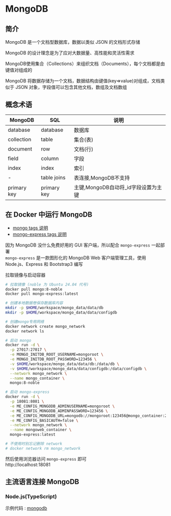# MongoDB

## 简介
MongoDB 是一个文档型数据库，数据以类似 JSON 的文档形式存储

MongoDB 的设计理念是为了应对大数据量、高性能和灵活性需求

MongoDB使用集合（Collections）来组织文档（Documents），每个文档都是由键值对组成的

MongoDB 将数据存储为一个文档，数据结构由键值(key=>value)对组成，文档类似于 JSON 对象，字段值可以包含其他文档，数组及文档数组

## 概念术语

| MongoDB     | SQL         | 说明                                |
|-------------|-------------|-------------------------------------|
| database    | database    | 数据库                              |
| collection  | table       | 集合(表)                            |
| document    | row         | 文档(行)                            |
| field       | column      | 字段                                |
| index       | index       | 索引                                |
| -           | table joins | 表连接,MongoDB不支持                |
| primary key | primary key | 主键,MongoDB自动将_id字段设置为主键 |

## 在 Docker 中运行 MongoDB

- [mongo tags 说明](https://github.com/docker-library/docs/tree/master/mongo)
- [mongo-express tags 说明](https://github.com/docker-library/docs/tree/master/mongo-express)

因为 MongoDB 没什么免费好用的 GUI 客户端，所以配合 ``mongo-express`` 一起部署  
``mongo-express`` 是一款图形化的 MongoDB Web 客户端管理工具，使用 Node.js、Express 和 Bootstrap3 编写

拉取镜像与启动容器
```bash
# 拉取镜像 (noble 为 Ubuntu 24.04 代号)
docker pull mongo:8-noble
docker pull mongo-express:latest

# 创建本地数据卷保存数据库内容
mkdir -p $HOME/workspace/mongo_data/data/db
mkdir -p $HOME/workspace/mongo_data/data/configdb

# 创建mongo专用网络
docker network create mongo_network
docker network ls

# 启动 mongo
docker run -d \
  -p 27017:27017 \
  -e MONGO_INITDB_ROOT_USERNAME=mongoroot \
  -e MONGO_INITDB_ROOT_PASSWORD=123456 \
  -v $HOME/workspace/mongo_data/data/db:/data/db \
  -v $HOME/workspace/mongo_data/data/configdb:/data/configdb \
  --network mongo_network \
  --name mongo_container \
  mongo:8-noble

# 启动 mongo-express
docker run -d \
  -p 18081:8081 \
  -e ME_CONFIG_MONGODB_ADMINUSERNAME=mongoroot \
  -e ME_CONFIG_MONGODB_ADMINPASSWORD=123456 \
  -e ME_CONFIG_MONGODB_URL=mongodb://mongoroot:123456@mongo_container:27017/ \
  -e ME_CONFIG_BASICAUTH=false \
  --network mongo_network \
  --name mongoweb_container \
  mongo-express:latest

# 不使用时别忘记删除 network
# docker network rm mongo_network
```

然后使用浏览器访问 ``mongo-express`` 即可  
http://localhost:18081  

## 主流语言连接 MongoDB

### Node.js(TypeScript)
示例代码 : [mongodb](../Web/TSSampleProject/src/mongodb/)
